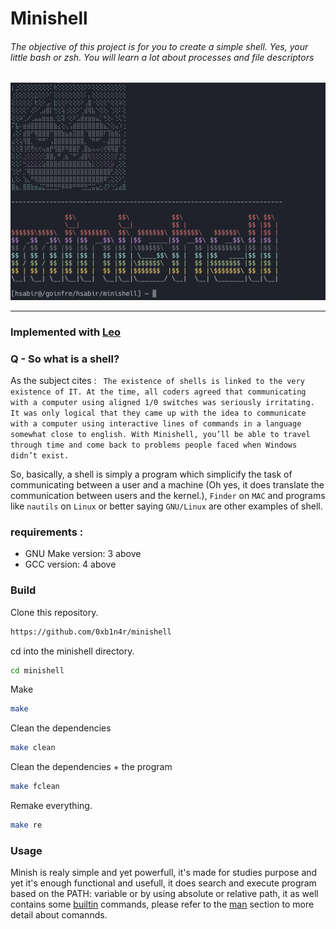 # Minishell

###### The objective of this project is for you to create a simple shell. Yes, your little bash or zsh. You will learn a lot about processes and file descriptors

![linux penguin gif](imgs/UwU.png)

-----------------------------------

### Implemented with [Leo](https://github.com/lgyger)

### Q - So what is a shell?
As the subject cites : ` The existence of shells is linked to the very existence of IT. At the time, all coders agreed
that communicating with a computer using aligned 1/0 switches was seriously
irritating. It was only logical that they came up with the idea to communicate with
a computer using interactive lines of commands in a language somewhat close
to english.
With Minishell, you’ll be able to travel through time and come back to problems
people faced when Windows didn’t exist.` 

So, basically, a shell is simply a program which simplicify the task of communicating between a user and a machine (Oh yes, it does translate the communication between users and the kernel.), `Finder` on `MAC` and programs like `nautils` on `Linux` or better saying `GNU/Linux` are other examples of shell.



### requirements :
- GNU Make version: 3 above
- GCC version: 4 above

### Build

Clone this repository.
```sh
https://github.com/0xb1n4r/minishell
```

cd into the minishell directory.

```sh
cd minishell
```

Make

```sh
make
```

Clean the dependencies
```sh
make clean
```

Clean the dependencies + the program
```sh
make fclean
```

Remake everything.
```sh
make re
```

### Usage
Minish is realy simple and yet powerfull, it's made for studies purpose and yet it's enough functional and usefull, it does search and execute program based on the PATH: variable or by using absolute or relative path, it as well contains some [builtin]() commands, please refer to the [man]() section to more detail about comannds.
